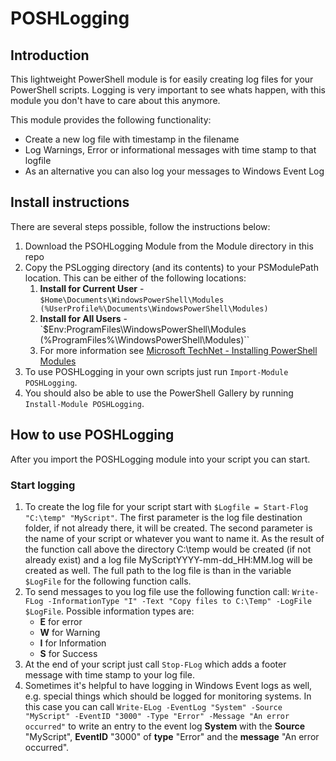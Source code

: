 # POSHLogging
## Introduction
This lightweight PowerShell module is for easily creating log files for your PowerShell scripts. Logging is very important to see whats happen, with this module you don't have to care about this anymore.

This module provides the following functionality:
- Create a new log file with timestamp in the filename
- Log Warnings, Error or informational messages with time stamp to that logfile
- As an alternative you can also log your messages to Windows Event Log

## Install instructions
There are several steps possible, follow the instructions below:

1. Download the PSOHLogging Module from the Module directory in this repo 
2. Copy the PSLogging directory (and its contents) to your PSModulePath location. This can be either of the following locations:
    1. **Install for Current User** - `$Home\Documents\WindowsPowerShell\Modules (%UserProfile%\Documents\WindowsPowerShell\Modules)`
    2. **Install for All Users** - `$Env:ProgramFiles\WindowsPowerShell\Modules (%ProgramFiles%\WindowsPowerShell\Modules)``
    3. For more information see [Microsoft TechNet - Installing PowerShell Modules](https://technet.microsoft.com/en-us/library/dd878350(v=vs.85).aspx)
3. To use POSHLogging in your own scripts just run `Import-Module POSHLogging`.
4. You should also be able to use the PowerShell Gallery by running `Install-Module POSHLogging`.

## How to use POSHLogging
After you import the POSHLogging module into your script you can start.
### Start logging
1. To create the log file for your script start with `$Logfile = Start-Flog "C:\temp" "MyScript"`. The first parameter is the log file destination folder, if not already there, it will be created. The second parameter is the name of your script or whatever you want to name it. As the result of the function call above the directory C:\temp would be created (if not already exist) and a log file MyScriptYYYY-mm-dd_HH:MM.log will be created as well. The full path to the log file is than in the variable `$LogFile` for the following function calls.
2. To send messages to you log file use the following function call: `Write-FLog -InformationType "I" -Text "Copy files to C:\Temp" -LogFile $LogFile`. Possible information types are:
    - **E** for error
    - **W** for Warning
    - **I** for Information
    - **S** for Success
3. At the end of your script just call `Stop-FLog` which adds a footer message with time stamp to your log file.
4. Sometimes it's helpful to have logging in Windows Event logs as well, e.g. special things which should be logged for monitoring systems. In this case you can call 
`Write-ELog -EventLog "System" -Source "MyScript" -EventID "3000" -Type "Error" -Message "An error occurred"` 
to write an entry to the event log **System** with the **Source** "MyScript", **EventID** "3000" of **type** "Error" and the **message**  "An error occurred".
